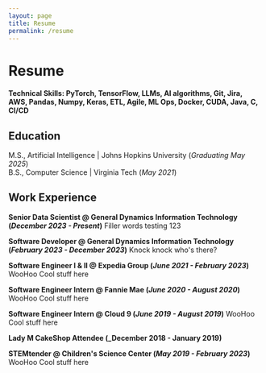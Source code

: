 ```yaml
---
layout: page
title: Resume
permalink: /resume
---
```


# Resume

#### Technical Skills: PyTorch, TensorFlow, LLMs, AI algorithms, Git, Jira, AWS, Pandas, Numpy, Keras, ETL, Agile, ML Ops, Docker, CUDA, Java, C, CI/CD

## Education
M.S., Artificial Intelligence	| Johns Hopkins University (_Graduating May 2025_)	 			        		
B.S., Computer Science | Virginia Tech (_May 2021_)

## Work Experience
**Senior Data Scientist @ General Dynamics Information Technology (_December 2023 - Present_)**
Filler words
testing 123

**Software Developer @ General Dynamics Information Technology (_February 2023 - December 2023_)**
Knock knock
who's there?
  
**Software Engineer I & II @ Expedia Group (_June 2021 - February 2023_)**
WooHoo
Cool stuff here

**Software Engineer Intern @ Fannie Mae (_June 2020 - August 2020_)**
WooHoo
Cool stuff here

**Software Engineer Intern @ Cloud 9  (_June 2019 - August 2019_)**
WooHoo
Cool stuff here

**Lady M CakeShop Attendee (_December 2018 - January 2019)**

**STEMtender @ Children's Science Center (_May 2019  - February 2023_)**
WooHoo
Cool stuff here
  
